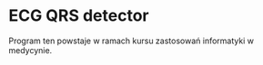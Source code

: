 ECG QRS detector
=============================================
Program ten powstaje w ramach kursu zastosowań informatyki w medycynie.